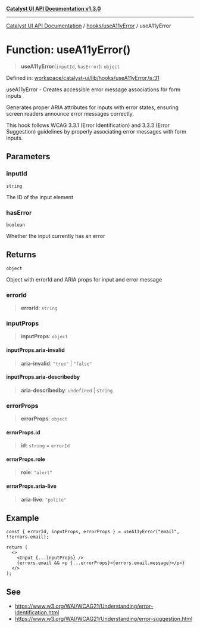 [**Catalyst UI API Documentation v1.3.0**](../../../README.md)

---

[Catalyst UI API Documentation](../../../README.md) / [hooks/useA11yError](../README.md) / useA11yError

# Function: useA11yError()

> **useA11yError**(`inputId`, `hasError`): `object`

Defined in: [workspace/catalyst-ui/lib/hooks/useA11yError.ts:31](https://github.com/TheBranchDriftCatalyst/catalyst-ui/blob/main/lib/hooks/useA11yError.ts#L31)

useA11yError - Creates accessible error message associations for form inputs

Generates proper ARIA attributes for inputs with error states, ensuring
screen readers announce error messages correctly.

This hook follows WCAG 3.3.1 (Error Identification) and 3.3.3 (Error Suggestion)
guidelines by properly associating error messages with form inputs.

## Parameters

### inputId

`string`

The ID of the input element

### hasError

`boolean`

Whether the input currently has an error

## Returns

`object`

Object with errorId and ARIA props for input and error message

### errorId

> **errorId**: `string`

### inputProps

> **inputProps**: `object`

#### inputProps.aria-invalid

> **aria-invalid**: `"true"` \| `"false"`

#### inputProps.aria-describedby

> **aria-describedby**: `undefined` \| `string`

### errorProps

> **errorProps**: `object`

#### errorProps.id

> **id**: `string` = `errorId`

#### errorProps.role

> **role**: `"alert"`

#### errorProps.aria-live

> **aria-live**: `"polite"`

## Example

```tsx
const { errorId, inputProps, errorProps } = useA11yError("email", !!errors.email);

return (
  <>
    <Input {...inputProps} />
    {errors.email && <p {...errorProps}>{errors.email.message}</p>}
  </>
);
```

## See

- https://www.w3.org/WAI/WCAG21/Understanding/error-identification.html
- https://www.w3.org/WAI/WCAG21/Understanding/error-suggestion.html
